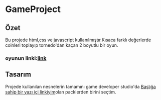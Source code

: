 # GameProject
 ## Özet
 
Bu projede html,css ve javascript kullanılmıştır.Kısaca farklı değerlerde coinleri toplayıp tornedo'dan kaçan 2 boyutlu bir oyun.
### oyunun linki:[link](http://airplanecoingame.eu5.org)

## Tasarım
Projede kullanılan nesnelerin tamamını game developer studio'da [Başlığa sahip bir yazı içi linkiyim](https://www.gamedeveloperstudio.com/index.php?orderby=priceup&resultsperpage=25 "Game Developer Studio")olan packlerden birini seçtim.

